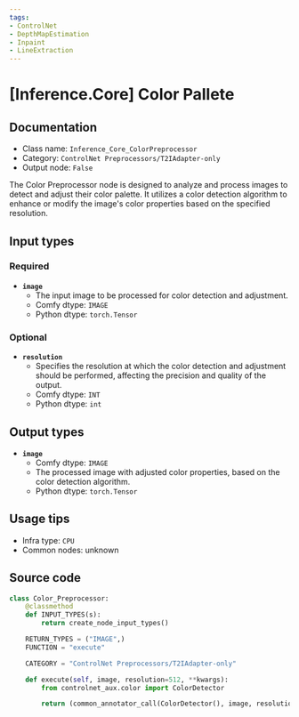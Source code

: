 ```yaml
---
tags:
- ControlNet
- DepthMapEstimation
- Inpaint
- LineExtraction
---
```


# [Inference.Core] Color Pallete
## Documentation
- Class name: `Inference_Core_ColorPreprocessor`
- Category: `ControlNet Preprocessors/T2IAdapter-only`
- Output node: `False`

The Color Preprocessor node is designed to analyze and process images to detect and adjust their color palette. It utilizes a color detection algorithm to enhance or modify the image's color properties based on the specified resolution.
## Input types
### Required
- **`image`**
    - The input image to be processed for color detection and adjustment.
    - Comfy dtype: `IMAGE`
    - Python dtype: `torch.Tensor`
### Optional
- **`resolution`**
    - Specifies the resolution at which the color detection and adjustment should be performed, affecting the precision and quality of the output.
    - Comfy dtype: `INT`
    - Python dtype: `int`
## Output types
- **`image`**
    - Comfy dtype: `IMAGE`
    - The processed image with adjusted color properties, based on the color detection algorithm.
    - Python dtype: `torch.Tensor`
## Usage tips
- Infra type: `CPU`
- Common nodes: unknown


## Source code
```python
class Color_Preprocessor:
    @classmethod
    def INPUT_TYPES(s):
        return create_node_input_types()

    RETURN_TYPES = ("IMAGE",)
    FUNCTION = "execute"

    CATEGORY = "ControlNet Preprocessors/T2IAdapter-only"

    def execute(self, image, resolution=512, **kwargs):
        from controlnet_aux.color import ColorDetector

        return (common_annotator_call(ColorDetector(), image, resolution=resolution), )

```
